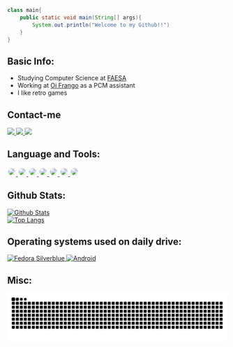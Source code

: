 ```java
class main{
    public static void main(String[] args){
        System.out.println("Welcome to my Github!!")
    }
}
```
<h2>Basic Info:</h2>
<ul>
    <li>Studying Computer Science at <a href="https://faesa.br">FAESA</a></li>
    <li>Working at <a href="https://oifrango.com.br">Oi Frango</a> as a PCM assistant</li>
    <li>I like retro games</li>
</ul>

<h2>Contact-me</h2>

<div>
    <a href="mailto:vinicius.cgobbi2004@gmail.com">
        <img src="https://img.shields.io/badge/Gmail-D14836?style=for-the-badge&logo=gmail&logoColor=white">
    </a>
    <a href="https://www.linkedin.com/in/vinicgobbi">
        <img src="https://img.shields.io/badge/LinkedIn-0077B5?style=for-the-badge&logo=linkedin&logoColor=white">
    </a>
    <a href="mailto:vinicius.cgobbi@hotmail.com">
        <img src="https://img.shields.io/badge/Microsoft_Outlook-0078D4?style=for-the-badge&logo=microsoft-outlook&logoColor=white">
    </a>
</div>

<h2>Language and Tools:</h2>

<div>
    <a href="https://github.com/vinicgobbi">
        <img src="https://cdn.jsdelivr.net/gh/devicons/devicon/icons/git/git-original.svg" style="background-color: white; border-radius:10px; padding: 2px" height=40/>
        <img src="https://cdn.jsdelivr.net/gh/devicons/devicon/icons/bash/bash-original.svg" style="background-color: white; border-radius:10px; padding: 2px" height=40/>
        <img src="https://cdn.jsdelivr.net/gh/devicons/devicon/icons/python/python-original.svg" style="background-color: white; border-radius:10px; padding: 2px" height=40/>
        <img src="https://cdn.jsdelivr.net/gh/devicons/devicon/icons/javascript/javascript-original.svg" style="background-color: white; border-radius:10px; padding: 2px" height=40/>
        <img src="https://cdn.jsdelivr.net/gh/devicons/devicon/icons/linux/linux-original.svg" style="background-color: white; border-radius:10px; padding: 2px" height=40/>
        <img src="https://cdn.jsdelivr.net/gh/devicons/devicon/icons/vscode/vscode-original.svg" style="background-color: white; border-radius:10px; padding: 2px" height=40/>
        <img src="https://cdn.jsdelivr.net/gh/devicons/devicon/icons/github/github-original.svg" style="background-color: white; border-radius:10px; padding: 2px" height=40/>
    </a>
</div>

<h2>Github Stats:</h2>

<div>
    <a href="https://github.com/vinicgobbi">
        <img src="https://github-readme-stats-blond-alpha.vercel.app/api?hide_title=false&hide_rank=false&show_icons=true&include_all_commits=true&count_private=true&card_width=470px&disable_animations=false&theme=dracula&locale=pt-br&hide_border=false&username=vinicgobbi" alt="Github Stats">
        <br>
        <img src="https://github-readme-stats-blond-alpha.vercel.app/api/top-langs/?username=vinicgobbi&langs_count=15&&card_width=470px&theme=dracula" alt="Top Langs">
    </a>
</div>

<h2>Operating systems used on daily drive:</h2>

<div>
    <a href="https://fedoraproject.org/atomic-desktops/silverblue/">
        <img src="https://img.shields.io/badge/Fedora-294172?style=for-the-badge&logo=fedora&logoColor=white" alt="Fedora Silverblue">
    </a>
    <a href="https://www.android.com/intl/pt-BR_br">
        <img src="https://img.shields.io/badge/Android-3DDC84?style=for-the-badge&logo=android&logoColor=white" alt="Android">
    </a>
</div>

<h2>Misc:</h2>

<div>
    <a href="https://github.com/vinicgobbi">
        <img src="https://raw.githubusercontent.com/vinicgobbi/vinicgobbi/output/github-snake-dark.svg" alt="Snake Animation">
    </a>
</div>